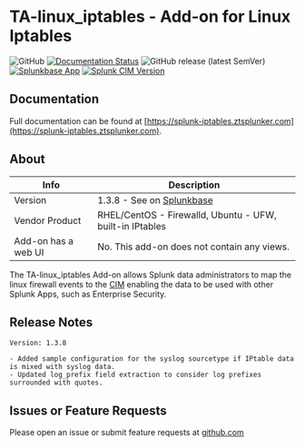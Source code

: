 # TA-linux_iptables - Add-on for Linux Iptables

![GitHub](https://img.shields.io/github/license/zachchristensen28/TA-linux_iptables)
[![Documentation Status](https://github.com/ZachChristensen28/splunk-iptables-ta-documentation/actions/workflows/ci.yml/badge.svg)](https://splunk-iptables.ztsplunker.com)
![GitHub release (latest SemVer)](https://img.shields.io/github/v/release/ZachChristensen28/TA-linux_iptables)
[![Splunkbase App](https://img.shields.io/badge/Splunkbase-TA--linux__iptables-blue)](https://splunkbase.splunk.com/app/4490/)
[![Splunk CIM Version](https://img.shields.io/badge/Splunk%20CIM%20Version-4.x-success)](https://docs.splunk.com/Documentation/CIM/latest/User/Overview)

## Documentation

Full documentation can be found at [https://splunk-iptables.ztsplunker.com](https://splunk-iptables.ztsplunker.com).

## About

Info | Description
------|----------
Version | 1.3.8 - See on [Splunkbase](https://splunkbase.splunk.com/app/4490/)
Vendor Product | RHEL/CentOS - Firewalld, Ubuntu - UFW, built-in IPtables
Add-on has a web UI | No. This add-on does not contain any views.

The TA-linux_iptables Add-on allows Splunk data administrators to map the linux firewall events to the [CIM](https://docs.splunk.com/Splexicon:CommonInformationModel) enabling the data to be used with other Splunk Apps, such as Enterprise Security.

## Release Notes

```text
Version: 1.3.8

- Added sample configuration for the syslog sourcetype if IPtable data is mixed with syslog data.
- Updated log_prefix field extraction to consider log prefixes surrounded with quotes.
```

## Issues or Feature Requests

Please open an issue or submit feature requests at [github.com](https://github.com/ZachChristensen28/TA-iptables/issues)
